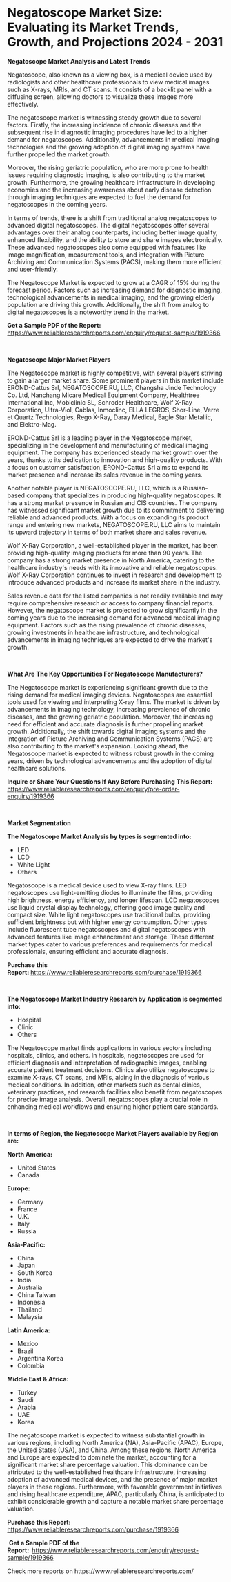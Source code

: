 <p><h1>Negatoscope Market Size: Evaluating its Market Trends, Growth, and Projections 2024 - 2031</h1></p><p><strong>Negatoscope Market Analysis and Latest Trends</strong></p>
<p><p>Negatoscope, also known as a viewing box, is a medical device used by radiologists and other healthcare professionals to view medical images such as X-rays, MRIs, and CT scans. It consists of a backlit panel with a diffusing screen, allowing doctors to visualize these images more effectively.</p><p>The negatoscope market is witnessing steady growth due to several factors. Firstly, the increasing incidence of chronic diseases and the subsequent rise in diagnostic imaging procedures have led to a higher demand for negatoscopes. Additionally, advancements in medical imaging technologies and the growing adoption of digital imaging systems have further propelled the market growth.</p><p>Moreover, the rising geriatric population, who are more prone to health issues requiring diagnostic imaging, is also contributing to the market growth. Furthermore, the growing healthcare infrastructure in developing economies and the increasing awareness about early disease detection through imaging techniques are expected to fuel the demand for negatoscopes in the coming years.</p><p>In terms of trends, there is a shift from traditional analog negatoscopes to advanced digital negatoscopes. The digital negatoscopes offer several advantages over their analog counterparts, including better image quality, enhanced flexibility, and the ability to store and share images electronically. These advanced negatoscopes also come equipped with features like image magnification, measurement tools, and integration with Picture Archiving and Communication Systems (PACS), making them more efficient and user-friendly.</p><p>The Negatoscope Market is expected to grow at a CAGR of 15% during the forecast period. Factors such as increasing demand for diagnostic imaging, technological advancements in medical imaging, and the growing elderly population are driving this growth. Additionally, the shift from analog to digital negatoscopes is a noteworthy trend in the market.</p></p>
<p><strong>Get a Sample PDF of the Report:&nbsp;</strong> <a href="https://www.reliableresearchreports.com/enquiry/request-sample/1919366">https://www.reliableresearchreports.com/enquiry/request-sample/1919366</a></p>
<p>&nbsp;</p>
<p><strong>Negatoscope Major Market Players</strong></p>
<p><p>The Negatoscope market is highly competitive, with several players striving to gain a larger market share. Some prominent players in this market include EROND-Cattus Srl, NEGATOSCOPE.RU, LLC, Changsha Jinde Technology Co. Ltd, Nanchang Micare Medical Equipment Company, Healthtree International Inc, Mobiclinic SL, Schroder Healthcare, Wolf X-Ray Corporation, Ultra-Viol, Cablas, Inmoclinc, ELLA LEGROS, Shor-Line, Verre et Quartz Technologies, Rego X-Ray, Daray Medical, Eagle Star Metallic, and Elektro-Mag.</p><p>EROND-Cattus Srl is a leading player in the Negatoscope market, specializing in the development and manufacturing of medical imaging equipment. The company has experienced steady market growth over the years, thanks to its dedication to innovation and high-quality products. With a focus on customer satisfaction, EROND-Cattus Srl aims to expand its market presence and increase its sales revenue in the coming years.</p><p>Another notable player is NEGATOSCOPE.RU, LLC, which is a Russian-based company that specializes in producing high-quality negatoscopes. It has a strong market presence in Russian and CIS countries. The company has witnessed significant market growth due to its commitment to delivering reliable and advanced products. With a focus on expanding its product range and entering new markets, NEGATOSCOPE.RU, LLC aims to maintain its upward trajectory in terms of both market share and sales revenue.</p><p>Wolf X-Ray Corporation, a well-established player in the market, has been providing high-quality imaging products for more than 90 years. The company has a strong market presence in North America, catering to the healthcare industry's needs with its innovative and reliable negatoscopes. Wolf X-Ray Corporation continues to invest in research and development to introduce advanced products and increase its market share in the industry.</p><p>Sales revenue data for the listed companies is not readily available and may require comprehensive research or access to company financial reports. However, the negatoscope market is projected to grow significantly in the coming years due to the increasing demand for advanced medical imaging equipment. Factors such as the rising prevalence of chronic diseases, growing investments in healthcare infrastructure, and technological advancements in imaging techniques are expected to drive the market's growth.</p></p>
<p>&nbsp;</p>
<p><strong>What Are The Key Opportunities For Negatoscope Manufacturers?</strong></p>
<p><p>The Negatoscope market is experiencing significant growth due to the rising demand for medical imaging devices. Negatoscopes are essential tools used for viewing and interpreting X-ray films. The market is driven by advancements in imaging technology, increasing prevalence of chronic diseases, and the growing geriatric population. Moreover, the increasing need for efficient and accurate diagnosis is further propelling market growth. Additionally, the shift towards digital imaging systems and the integration of Picture Archiving and Communication Systems (PACS) are also contributing to the market's expansion. Looking ahead, the Negatoscope market is expected to witness robust growth in the coming years, driven by technological advancements and the adoption of digital healthcare solutions.</p></p>
<p><strong>Inquire or Share Your Questions If Any Before Purchasing This Report:</strong> <a href="https://www.reliableresearchreports.com/enquiry/pre-order-enquiry/1919366">https://www.reliableresearchreports.com/enquiry/pre-order-enquiry/1919366</a></p>
<p>&nbsp;</p>
<p><strong>Market Segmentation</strong></p>
<p><strong>The Negatoscope Market Analysis by types is segmented into:</strong></p>
<p><ul><li>LED</li><li>LCD</li><li>White Light</li><li>Others</li></ul></p>
<p><p>Negatoscope is a medical device used to view X-ray films. LED negatoscopes use light-emitting diodes to illuminate the films, providing high brightness, energy efficiency, and longer lifespan. LCD negatoscopes use liquid crystal display technology, offering good image quality and compact size. White light negatoscopes use traditional bulbs, providing sufficient brightness but with higher energy consumption. Other types include fluorescent tube negatoscopes and digital negatoscopes with advanced features like image enhancement and storage. These different market types cater to various preferences and requirements for medical professionals, ensuring efficient and accurate diagnosis.</p></p>
<p><strong>Purchase this Report:&nbsp;</strong><a href="https://www.reliableresearchreports.com/purchase/1919366">https://www.reliableresearchreports.com/purchase/1919366</a></p>
<p>&nbsp;</p>
<p><strong>The Negatoscope Market Industry Research by Application is segmented into:</strong></p>
<p><ul><li>Hospital</li><li>Clinic</li><li>Others</li></ul></p>
<p><p>The Negatoscope market finds applications in various sectors including hospitals, clinics, and others. In hospitals, negatoscopes are used for efficient diagnosis and interpretation of radiographic images, enabling accurate patient treatment decisions. Clinics also utilize negatoscopes to examine X-rays, CT scans, and MRIs, aiding in the diagnosis of various medical conditions. In addition, other markets such as dental clinics, veterinary practices, and research facilities also benefit from negatoscopes for precise image analysis. Overall, negatoscopes play a crucial role in enhancing medical workflows and ensuring higher patient care standards.</p></p>
<p>&nbsp;</p>
<p><strong>In terms of Region, the Negatoscope Market Players available by Region are:</strong></p>
<p>
    <p> <strong> North America: </strong>
        <ul>
            <li>United States</li>
            <li>Canada</li>
        </ul>
        </p> 
    <p> <strong> Europe: </strong>
        <ul>
            <li>Germany</li>
            <li>France</li>
            <li>U.K.</li>
            <li>Italy</li>
            <li>Russia</li>
        </ul>
        </p> 
    <p> <strong> Asia-Pacific: </strong>
        <ul>
            <li>China</li>
            <li>Japan</li>
            <li>South Korea</li>
            <li>India</li>
            <li>Australia</li>
            <li>China Taiwan</li>
            <li>Indonesia</li>
            <li>Thailand</li>
            <li>Malaysia</li>
        </ul>
        </p> 
    <p> <strong> Latin America: </strong>
        <ul>
            <li>Mexico</li>
            <li>Brazil</li>
            <li>Argentina Korea</li>
            <li>Colombia</li>
        </ul>
        </p> 
    <p> <strong> Middle East & Africa: </strong>
        <ul>
            <li>Turkey</li>
            <li>Saudi</li>
            <li>Arabia</li>
            <li>UAE</li>
            <li>Korea</li>
        </ul>
    </p>
    </p>
<p><p>The negatoscope market is expected to witness substantial growth in various regions, including North America (NA), Asia-Pacific (APAC), Europe, the United States (USA), and China. Among these regions, North America and Europe are expected to dominate the market, accounting for a significant market share percentage valuation. This dominance can be attributed to the well-established healthcare infrastructure, increasing adoption of advanced medical devices, and the presence of major market players in these regions. Furthermore, with favorable government initiatives and rising healthcare expenditure, APAC, particularly China, is anticipated to exhibit considerable growth and capture a notable market share percentage valuation.</p></p>
<p><strong>Purchase this Report: </strong><a href="https://www.reliableresearchreports.com/purchase/1919366">https://www.reliableresearchreports.com/purchase/1919366</a></p>
<p>&nbsp;<strong>Get a Sample PDF of the Report:&nbsp;&nbsp;</strong><a href="https://www.reliableresearchreports.com/enquiry/request-sample/1919366">https://www.reliableresearchreports.com/enquiry/request-sample/1919366</a></p>
<p><strong></strong></p>
<p>Check more reports on https://www.reliableresearchreports.com/</p>